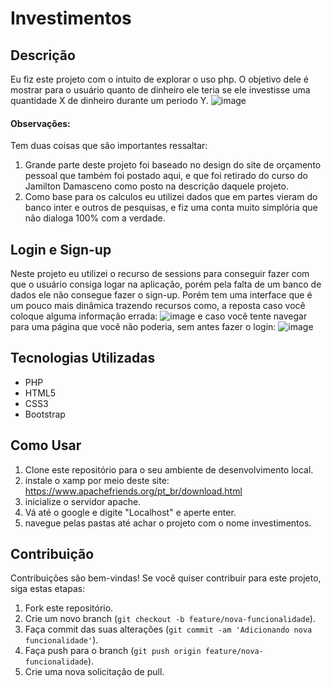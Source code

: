 # Investimentos

## Descrição

Eu fiz este projeto com o intuito de explorar o uso php. O objetivo dele é mostrar para o usuário quanto de dinheiro ele teria se ele investisse uma quantidade X de dinheiro durante um periodo Y.
![image](https://github.com/ozne32/investimentos/assets/84781872/510ca63d-c5af-4793-9482-726470ffba0a)

#### Observações:
Tem duas coisas que são importantes ressaltar:
  1. Grande parte deste projeto foi baseado no design do site de orçamento pessoal que também foi postado aqui, e que foi retirado do curso do Jamilton Damasceno como posto na descrição daquele projeto.
  2. Como base para os calculos eu utilizei dados que em partes vieram do banco inter e outros de pesquisas, e fiz uma conta muito simplória que não dialoga 100% com a verdade.


## Login e Sign-up
Neste projeto eu utilizei o recurso de sessions para conseguir fazer com que o usuário consiga logar na aplicação, porém pela falta de um banco de dados ele não consegue fazer o sign-up. Porém tem uma interface que é um pouco mais dinâmica trazendo recursos como, a reposta caso você coloque alguma informação errada:
![image](https://github.com/ozne32/investimentos/assets/84781872/1232a0a7-913b-48fa-8105-2e3338e75624)
e caso você tente navegar para uma página que você não poderia, sem antes fazer o login:
![image](https://github.com/ozne32/investimentos/assets/84781872/b47459db-8449-46a7-bab0-3eb71d83a834)
## Tecnologias Utilizadas

- PHP
- HTML5
- CSS3
- Bootstrap

## Como Usar

1. Clone este repositório para o seu ambiente de desenvolvimento local.
2. instale o xamp por meio deste site: https://www.apachefriends.org/pt_br/download.html
3. inicialize o servidor apache.
4. Vá até o google e digite "Localhost" e aperte enter.
5. navegue pelas pastas até achar o projeto com o nome investimentos.

## Contribuição

Contribuições são bem-vindas! Se você quiser contribuir para este projeto, siga estas etapas:

1. Fork este repositório.
2. Crie um novo branch (`git checkout -b feature/nova-funcionalidade`).
3. Faça commit das suas alterações (`git commit -am 'Adicionando nova funcionalidade'`).
4. Faça push para o branch (`git push origin feature/nova-funcionalidade`).
5. Crie uma nova solicitação de pull.
